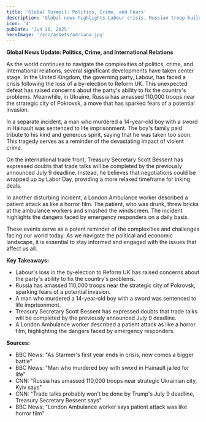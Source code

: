 ```yaml
---
title: 'Global Turmoil: Politics, Crime, and Fears'
description: 'Global news highlights Labour crisis, Russian troop buildup, crime, and international trade developments.'
icon: '4'
pubDate: 'Jun 28, 2025'
heroImage: '/src/assets/adriana.jpg'
---
```


**Global News Update: Politics, Crime, and International Relations**

As the world continues to navigate the complexities of politics, crime, and international relations, several significant developments have taken center stage. In the United Kingdom, the governing party, Labour, has faced a crisis following the loss of a by-election to Reform UK. This unexpected defeat has raised concerns about the party's ability to fix the country's problems. Meanwhile, in Ukraine, Russia has amassed 110,000 troops near the strategic city of Pokrovsk, a move that has sparked fears of a potential invasion.

In a separate incident, a man who murdered a 14-year-old boy with a sword in Hainault was sentenced to life imprisonment. The boy's family paid tribute to his kind and generous spirit, saying that he was taken too soon. This tragedy serves as a reminder of the devastating impact of violent crime.

On the international trade front, Treasury Secretary Scott Bessent has expressed doubts that trade talks will be completed by the previously announced July 9 deadline. Instead, he believes that negotiations could be wrapped up by Labor Day, providing a more relaxed timeframe for inking deals.

In another disturbing incident, a London Ambulance worker described a patient attack as like a horror film. The patient, who was drunk, threw bricks at the ambulance workers and smashed the windscreen. The incident highlights the dangers faced by emergency responders on a daily basis.

These events serve as a potent reminder of the complexities and challenges facing our world today. As we navigate the political and economic landscape, it is essential to stay informed and engaged with the issues that affect us all.

**Key Takeaways:**

* Labour's loss in the by-election to Reform UK has raised concerns about the party's ability to fix the country's problems.
* Russia has amassed 110,000 troops near the strategic city of Pokrovsk, sparking fears of a potential invasion.
* A man who murdered a 14-year-old boy with a sword was sentenced to life imprisonment.
* Treasury Secretary Scott Bessent has expressed doubts that trade talks will be completed by the previously announced July 9 deadline.
* A London Ambulance worker described a patient attack as like a horror film, highlighting the dangers faced by emergency responders.

**Sources:**

* BBC News: "As Starmer's first year ends in crisis, now comes a bigger battle"
* BBC News: "Man who murdered boy with sword in Hainault jailed for life"
* CNN: "Russia has amassed 110,000 troops near strategic Ukrainian city, Kyiv says"
* CNN: "Trade talks probably won't be done by Trump's July 9 deadline, Treasury Secretary Bessent says"
* BBC News: "London Ambulance worker says patient attack was like horror film"
